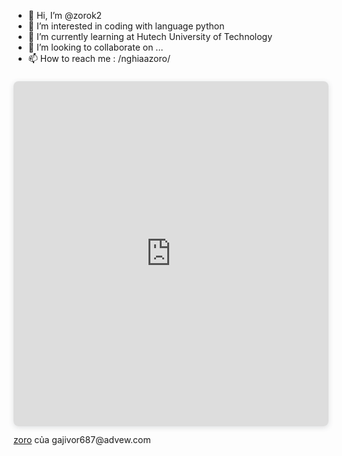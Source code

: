 - 👋 Hi, I’m @zorok2
- 👀 I’m interested in coding with language python
- 🌱 I’m currently learning at Hutech University of Technology
- 💞️ I’m looking to collaborate on ...
- 📫 How to reach me : /nghiaazoro/

<!---
zorok2/zorok2 is a ✨ special ✨ repository because its `README.md` (this file) appears on your GitHub profile.
You can click the Preview link to take a look at your changes.
--->
<div style="position: relative; width: 100%; height: 0; padding-top: 100.0000%;
 padding-bottom: 48px; box-shadow: 0 2px 8px 0 rgba(63,69,81,0.16); margin-top: 1.6em; margin-bottom: 0.9em; overflow: hidden;
 border-radius: 8px; will-change: transform;">
  <iframe loading="lazy" style="position: absolute; width: 100%; height: 100%; top: 0; left: 0; border: none; padding: 0;margin: 0;"
    src="https:&#x2F;&#x2F;www.canva.com&#x2F;design&#x2F;DAEjr05Em64&#x2F;watch?embed">
  </iframe>
</div>
<a href="https:&#x2F;&#x2F;www.canva.com&#x2F;design&#x2F;DAEjr05Em64&#x2F;watch?utm_content=DAEjr05Em64&amp;utm_campaign=designshare&amp;utm_medium=embeds&amp;utm_source=link" target="_blank" rel="noopener">zoro</a> của gajivor687@advew.com
